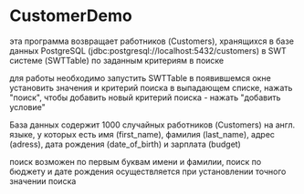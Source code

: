 # CustomerDemo
эта программа возвращает работников (Customers), хранящихся в базе данных PostgreSQL (jdbc:postgresql://localhost:5432/customers) 
в SWT системе (SWTTable) по заданным критериям в поиске

для работы необходимо запустить SWTTable
в появившемся окне установить значения и критерий поиска в выпадающем списке, нажать "поиск",
чтобы добавить новый критерий поиска - нажать "добавить условие"

База данных содержит 1000 случайных работников (Customers) на англ. языке, у которых есть имя (first_name), фамилия (last_name), 
адрес (adress), дата рождения (date_of_birth) и зарплата (budget) 

поиск возможен по первым буквам имени и фамилии, поиск по бюджету и дате рождения осуществляется при установлении точного значении поиска
